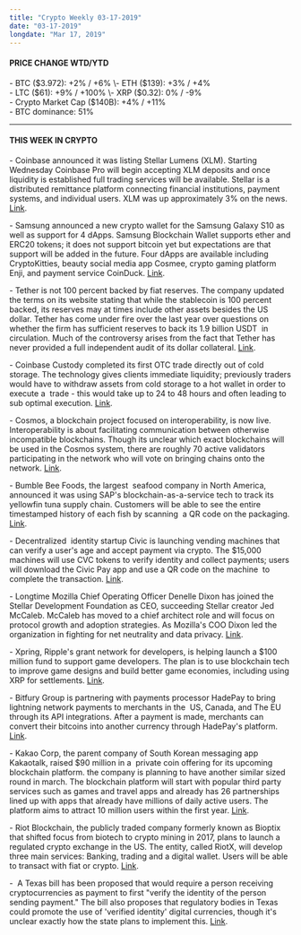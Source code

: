 ```yaml
---
title: "Crypto Weekly 03-17-2019"
date: "03-17-2019"
longdate: "Mar 17, 2019"
---
```


#### **PRICE CHANGE WTD/YTD**

\- BTC ($3.972): +2% / +6%  
\- ETH ($139): +3% / +4%  
\- LTC ($61): +9% / +100%  
\- XRP ($0.32): 0% / -9%  
\- Crypto Market Cap ($140B): +4% / +11%  
\- BTC dominance: 51%



---

#### **THIS WEEK IN CRYPTO**

\- Coinbase announced it was listing Stellar Lumens (XLM). Starting Wednesday Coinbase Pro will begin accepting XLM deposits and once liquidity is established full trading services will be available. Stellar is a distributed remittance platform connecting financial institutions, payment systems, and individual users. XLM was up approximately 3% on the news. [Link](https://blog.coinbase.com/stellar-lumens-xlm-is-launching-on-coinbase-pro-d5a12c869ccd).  


\- Samsung announced a new crypto wallet for the Samsung Galaxy S10 as well as support for 4 dApps. Samsung Blockchain Wallet supports ether and ERC20 tokens; it does not support bitcoin yet but expectations are that support will be added in the future. Four dApps are available including CryptoKitties, beauty social media app Cosmee, crypto gaming platform Enji, and payment service CoinDuck. [Link](https://www.coindesk.com/samsung-unveils-cryptocurrency-wallet-dapps-for-galaxy-s10-phone).   


\- Tether is not 100 percent backed by fiat reserves. The company updated the terms on its website stating that while the stablecoin is 100 percent backed, its reserves may at times include other assets besides the US dollar. Tether has come under fire over the last year over questions on whether the firm has sufficient reserves to back its 1.9 billion USDT  in circulation. Much of the controversy arises from the fact that Tether has never provided a full independent audit of its dollar collateral. [Link](https://www.coindesk.com/tether-says-its-usdt-stablecoin-may-not-be-backed-by-fiat-alone).   


\- Coinbase Custody completed its first OTC trade directly out of cold storage. The technology gives clients immediate liquidity; previously traders would have to withdraw assets from cold storage to a hot wallet in order to execute a  trade - this would take up to 24 to 48 hours and often leading to sub optimal execution. [Link](https://www.coindesk.com/coinbase-completes-first-otc-trade-directly-from-cold-storage).   


\- Cosmos, a blockchain project focused on interoperability, is now live. Interoperability is about facilitating communication between otherwise incompatible blockchains. Though its unclear which exact blockchains will be used in the Cosmos system, there are roughly 70 active validators participating in the network who will vote on bringing chains onto the network. [Link](https://www.theblockcrypto.com/tiny/cosmos-a-much-anticipated-blockchain-interoperability-project-is-now-live/).   


\- Bumble Bee Foods, the largest  seafood company in North America, announced it was using SAP's blockchain-as-a-service tech to track its yellowfin tuna supply chain. Customers will be able to see the entire timestamped history of each fish by scanning  a QR code on the packaging. [Link](https://www.theblockcrypto.com/tiny/north-americas-largest-branded-seafood-company-to-use-blockchain-for-supply-chain/).   


\- Decentralized  identity startup Civic is launching vending machines that can verify a user's age and accept payment via crypto. The $15,000 machines will use CVC tokens to verify identity and collect payments; users will download the Civic Pay app and use a QR code on the machine  to complete the transaction. [Link](https://www.coindesk.com/you-can-now-pre-order-this-15000-crypto-powered-beer-vending-machine).   


\- Longtime Mozilla Chief Operating Officer Denelle Dixon has joined the Stellar Development Foundation as CEO, succeeding Stellar creator Jed McCaleb. McCaleb has moved to a chief architect role and will focus on protocol growth and adoption strategies. As Mozilla's COO Dixon led the organization in fighting for net neutrality and data privacy. [Link](https://www.coindesk.com/stellar-foundation-lumens-mozilla-crypto).   


\- Xpring, Ripple's grant network for developers, is helping launch a $100 million fund to support game developers. The plan is to use blockchain tech to improve game designs and build better game economies, including using  XRP for settlements. [Link](https://www.prnewswire.com/news-releases/forte-and-ripples-xpring-form-100-million-fund-to-accelerate-mainstream-use-of-blockchain-in-games-300810578.html).   


\- Bitfury Group is partnering with payments processor HadePay to bring lightning network payments to merchants in the  US, Canada, and The EU through its API integrations. After a payment is made, merchants can convert their bitcoins into another currency through HadePay's platform. [Link](https://www.coindesk.com/bitfury-hadepay-team-up-to-bring-faster-bitcoin-payments-to-merchants).   


\- Kakao Corp, the parent company of South Korean messaging app Kakaotalk, raised $90 million in a  private coin offering for its upcoming blockchain platform. the company is planning to have another similar sized round in march. The blockchain platform will start with popular third party services such as games and travel apps and already has 26 partnerships lined up with apps that already have millions of daily active users. The platform aims to attract 10 million users within the first year. [Link](https://www.bloomberg.com/news/articles/2019-03-10/kakao-s-crypto-unit-raises-90-million-in-private-coin-offering).    


\- Riot Blockchain, the publicly traded company formerly known as Bioptix that shifted focus from biotech to crypto mining in 2017, plans to launch a regulated crypto exchange in the US. The entity, called RiotX, will develop three main services: Banking, trading and a digital wallet. Users will be able to transact with fiat or crypto. [Link](https://www.coindesk.com/riot-blockchain-to-launch-regulated-crypto-exchange-in-the-us).   


\-  A Texas bill has been proposed that would require a person receiving cryptocurrencies as payment to first "verify the identity of the person sending payment." The bill also proposes that regulatory bodies in Texas could promote the use of 'verified identity' digital currencies, though it's unclear exactly how the state plans to implement this. [Link](https://www.theblockcrypto.com/tiny/texas-bill-will-require-identity-verification-to-use-cryptocurrencies/).
